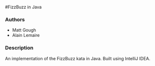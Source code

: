 #FizzBuzz in Java

### Authors
- Matt Gough
- Alain Lemaire

### Description
An implementation of the FizzBuzz kata in Java. Built using IntelliJ IDEA.


